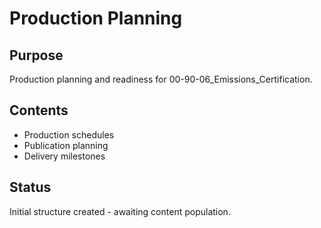 # Production Planning

## Purpose
Production planning and readiness for 00-90-06_Emissions_Certification.

## Contents
- Production schedules
- Publication planning
- Delivery milestones

## Status
Initial structure created - awaiting content population.
